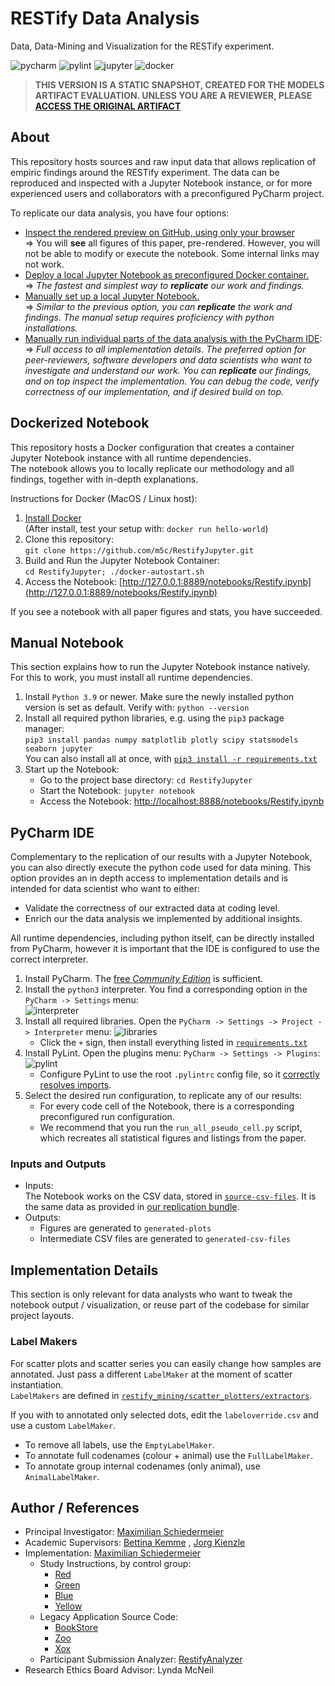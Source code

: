 # RESTify Data Analysis

Data, Data-Mining and Visualization for the RESTify experiment.

![pycharm](https://img.shields.io/badge/PyCharm-22.2.1-blue)
![pylint](https://img.shields.io/badge/PyLint-2.15.2-blue)
![jupyter](https://img.shields.io/badge/Jupyter%20Notebook-6.4.12-blue)
![docker](https://img.shields.io/badge/Docker%20Docker-20.10.17-blue)

 > **THIS VERSION IS A STATIC SNAPSHOT, CREATED FOR THE MODELS ARTIFACT EVALUATION. UNLESS YOU ARE A REVIEWER, PLEASE [ACCESS THE ORIGINAL ARTIFACT](https://github.com/m5c/RestifyJupyter)**


## About

This repository hosts sources and raw input data that allows replication of empiric findings around the RESTify
experiment.
The data can be reproduced and inspected with a Jupyter Notebook instance, or for more experienced users and
collaborators with a preconfigured PyCharm project.

To replicate our data analysis, you have four options:

* [Inspect the rendered preview on GitHub, using only your browser](Restify.ipynb)  
  => You will **see** all figures of this paper, pre-rendered. However, you will not be able to modify or execute the notebook. Some internal links may not work.
* [Deploy a local Jupyter Notebook as preconfigured Docker container.](#dockerized-notebook)  
  => *The fastest and simplest way to **replicate** our work and findings.*
* [Manually set up a local Jupyter Notebook.](#manual-notebook)  
  => *Similar to the previous option, you can **replicate** the work and findings. The manual setup requires proficiency with python installations.*
* [Manually run individual parts of the data analysis with the PyCharm IDE](#pycharm-ide):  
  => *Full access to all implementation details. The preferred option for peer-reviewers, software developers and data scientists who
  want to investigate and understand our work. You can **replicate** our findings, and on top inspect the implementation. You can debug the code, verify correctness of our implementation, and if desired build on top.*

## Dockerized Notebook

This repository hosts a Docker configuration that creates a container Jupyter Notebook instance with all runtime
dependencies.    
The notebook allows you to locally replicate our methodology and all findings, together with in-depth explanations.

Instructions for Docker (MacOS / Linux host):

1. [Install Docker](https://docs.docker.com/get-docker/)  
   (After install, test your setup with: `docker run hello-world`)
2. Clone this repository:   
   ```git clone https://github.com/m5c/RestifyJupyter.git```
3. Build and Run the Jupyter Notebook Container:  
   ```cd RestifyJupyter; ./docker-autostart.sh```
4. Access the Notebook: [http://127.0.0.1:8889/notebooks/Restify.ipynb](http://127.0.0.1:8889/notebooks/Restify.ipynb)

If you see a notebook with all paper figures and stats, you have succeeded.

## Manual Notebook

This section explains how to run the Jupyter Notebook instance natively. For this to work, you must install all runtime dependencies.

1. Install ```Python 3.9``` or newer. Make sure the newly installed python version is set as default. Verify with: `python --version`
2. Install all required python libraries, e.g. using the ```pip3``` package manager:  
   ```pip3 install pandas numpy matplotlib plotly scipy statsmodels seaborn jupyter```  
   You can also install all at once, with [`pip3 install -r requirements.txt`](requirements.txt)
3. Start up the Notebook:
    * Go to the project base directory: ```cd RestifyJupyter```
    * Start the Notebook: ```jupyter notebook```
    * Access the
      Notebook: [http://localhost:8888/notebooks/Restify.ipynb](http://localhost:8888/notebooks/Restify.ipynb)

## PyCharm IDE

Complementary to the replication of our results with a Jupyter Notebook, you can also directly execute the python code
used for data mining.
This option provides an in depth access to implementation details and is intended for data scientist who want to either:

* Validate the correctness of our extracted data at coding level.
* Enrich our the data analysis we implemented by additional insights.

All runtime dependencies, including python itself, can be directly installed from PyCharm, however it is important that
the IDE is configured to use the correct interpreter.

1. Install PyCharm. The [free *Community Edition*](https://www.jetbrains.com/pycharm/download/) is sufficient.
2. Install the ```python3``` interpreter. You find a corresponding option in the ```PyCharm -> Settings``` menu:  
   ![interpreter](markdown/interpreter.png)
3. Install all required libraries. Open the ```PyCharm -> Settings -> Project -> Interpreter``` menu:
   ![libraries](markdown/libraries.png)
    * Click the ```+``` sign, then install everything listed in [`requirements.txt`](requirements.txt)
4. Install PyLint. Open the plugins menu: ```PyCharm -> Settings -> Plugins```:  
   ![pylint](markdown/pylint.png)
    * Configure PyLint to use the root ```.pylintrc``` config file, so
      it [correctly resolves imports](https://github.com/dense-analysis/ale/issues/208#issuecomment-265590465).
5. Select the desired run configuration, to replicate any of our results:
    * For every code cell of the Notebook, there is a corresponding preconfigured run configuration.
    * We recommend that you run the ```run_all_pseudo_cell.py``` script, which recreates all statistical figures and
      listings from the paper.

### Inputs and Outputs

* Inputs:  
  The Notebook works on the CSV data, stored in [```source-csv-files```](source-csv-files). It is the same data as
  provided in [our replication bundle](https://anonymous4doubleblinded.github.io/ExperimentReplicationPackage).
* Outputs:
    * Figures are generated to ```generated-plots```
    * Intermediate CSV files are generated to ```generated-csv-files```

## Implementation Details

This section is only relevant for data analysts who want to tweak the notebook output / visualization, or reuse part of the codebase for similar project layouts.

### Label Makers

For scatter plots and scatter series you can easily change how samples are annotated. Just pass a different `LabelMaker`
at the moment of scatter instantiation.  
`LabelMakers` are defined in [`restify_mining/scatter_plotters/extractors`](restify_mining/scatter_plotters/extractors).

If you with to annotated only selected dots, edit the `labeloverride.csv` and use a custom `LabelMaker`.
* To remove all labels, use the `EmptyLabelMaker`.
* To annotate full codenames (colour + animal) use the `FullLabelMaker`.
* To annotate group internal codenames (only animal), use `AnimalLabelMaker`.

## Author / References

* Principal Investigator: [Maximilian Schiedermeier](https://m5c.github.io/)
* Academic Supervisors: [Bettina Kemme](https://www.cs.mcgill.ca/~kemme/)
  , [Jorg Kienzle](https://www.cs.mcgill.ca/~joerg/Home/Jorgs_Home.html)
* Implementation: [Maximilian Schiedermeier](https://github.com/m5c)
    * Study Instructions, by control group:
        * [Red](https://www.cs.mcgill.ca/~mschie3/red/restify-study/)
        * [Green](https://www.cs.mcgill.ca/~mschie3/green/restify-study/)
        * [Blue](https://www.cs.mcgill.ca/~mschie3/blue/restify-study/)
        * [Yellow](https://www.cs.mcgill.ca/~mschie3/yellow/restify-study/)
    * Legacy Application Source Code:
        * [BookStore](https://github.com/m5c/BookStoreInternals/tree/RESTifyStudy)
        * [Zoo](https://github.com/m5c/Zoo/tree/RESTifyStudy)
        * [Xox](https://github.com/m5c/XoxInternals/tree/RESTifyStudy)
    * Participant Submission Analyzer: [RestifyAnalyzer](https://github.com/m5c/RestifyAnalyzer)
* Research Ethics Board Advisor: Lynda McNeil
